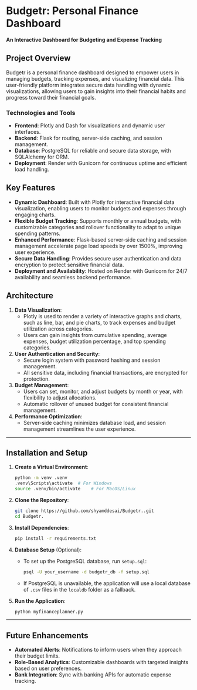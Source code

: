 
# Budgetr: Personal Finance Dashboard
**An Interactive Dashboard for Budgeting and Expense Tracking**

## Project Overview
Budgetr is a personal finance dashboard designed to empower users in managing budgets, tracking expenses, and visualizing financial data. This user-friendly platform integrates secure data handling with dynamic visualizations, allowing users to gain insights into their financial habits and progress toward their financial goals.

### Technologies and Tools
- **Frontend**: Plotly and Dash for visualizations and dynamic user interfaces.
- **Backend**: Flask for routing, server-side caching, and session management.
- **Database**: PostgreSQL for reliable and secure data storage, with SQLAlchemy for ORM.
- **Deployment**: Render with Gunicorn for continuous uptime and efficient load handling.

## Key Features
- **Dynamic Dashboard**: Built with Plotly for interactive financial data visualization, enabling users to monitor budgets and expenses through engaging charts.
- **Flexible Budget Tracking**: Supports monthly or annual budgets, with customizable categories and rollover functionality to adapt to unique spending patterns.
- **Enhanced Performance**: Flask-based server-side caching and session management accelerate page load speeds by over 1500%, improving user experience.
- **Secure Data Handling**: Provides secure user authentication and data encryption to protect sensitive financial data.
- **Deployment and Availability**: Hosted on Render with Gunicorn for 24/7 availability and seamless backend performance.

## Architecture
1. **Data Visualization**:
   - Plotly is used to render a variety of interactive graphs and charts, such as line, bar, and pie charts, to track expenses and budget utilization across categories.
   - Users can gain insights from cumulative spending, average expenses, budget utilization percentage, and top spending categories.
2. **User Authentication and Security**:
   - Secure login system with password hashing and session management.
   - All sensitive data, including financial transactions, are encrypted for protection.
3. **Budget Management**:
   - Users can set, monitor, and adjust budgets by month or year, with flexibility to adjust allocations.
   - Automatic rollover of unused budget for consistent financial management.
4. **Performance Optimization**:
   - Server-side caching minimizes database load, and session management streamlines the user experience.

--- 

## Installation and Setup
1. **Create a Virtual Environment**:
   ```bash
   python -m venv .venv
   .venv\Scripts\activate  # For Windows
   source .venv/bin/activate    # For MacOS/Linux
   ```

2. **Clone the Repository**:
   ```bash
   git clone https://github.com/shyamddesai/Budgetr..git
   cd Budgetr.
   ```

3. **Install Dependencies**:
   ```bash
   pip install -r requirements.txt
   ```

4. **Database Setup** (Optional):
   - To set up the  PostgreSQL database, run `setup.sql`:
     ```bash
     psql -U your_username -d budgetr_db -f setup.sql
     ```
   - If PostgreSQL is unavailable, the application will use a local database of `.csv` files in the `localdb` folder as a fallback.

5. **Run the Application**:
   ```bash
   python myfinanceplanner.py
   ```

---

## Future Enhancements
- **Automated Alerts**: Notifications to inform users when they approach their budget limits.
- **Role-Based Analytics**: Customizable dashboards with targeted insights based on user preferences.
- **Bank Integration**: Sync with banking APIs for automatic expense tracking.